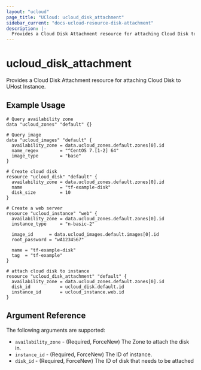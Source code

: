 ```yaml
---
layout: "ucloud"
page_title: "UCloud: ucloud_disk_attachment"
sidebar_current: "docs-ucloud-resource-disk-attachment"
description: |-
  Provides a Cloud Disk Attachment resource for attaching Cloud Disk to UHost Instance.
---
```


# ucloud_disk_attachment

Provides a Cloud Disk Attachment resource for attaching Cloud Disk to UHost Instance.

## Example Usage

```hcl
# Query availability zone
data "ucloud_zones" "default" {}

# Query image
data "ucloud_images" "default" {
  availability_zone = data.ucloud_zones.default.zones[0].id
  name_regex        = "^CentOS 7.[1-2] 64"
  image_type        = "base"
}

# Create cloud disk
resource "ucloud_disk" "default" {
  availability_zone = data.ucloud_zones.default.zones[0].id
  name              = "tf-example-disk"
  disk_size         = 10
}

# Create a web server
resource "ucloud_instance" "web" {
  availability_zone = data.ucloud_zones.default.zones[0].id
  instance_type     = "n-basic-2"

  image_id      = data.ucloud_images.default.images[0].id
  root_password = "wA1234567"

  name = "tf-example-disk"
  tag  = "tf-example"
}

# attach cloud disk to instance
resource "ucloud_disk_attachment" "default" {
  availability_zone = data.ucloud_zones.default.zones[0].id
  disk_id           = ucloud_disk.default.id
  instance_id       = ucloud_instance.web.id
}
```

## Argument Reference

The following arguments are supported:

* `availability_zone` - (Required, ForceNew) The Zone to attach the disk in.
* `instance_id` - (Required, ForceNew) The ID of instance.
* `disk_id` - (Required, ForceNew) The ID of disk that needs to be attached